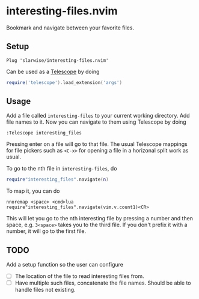 # interesting-files.nvim

Bookmark and navigate between your favorite files.

## Setup

```vim
Plug 'slarwise/interesting-files.nvim'
```

Can be used as a [Telescope](https://github.com/nvim-telescope/telescope.nvim)
by doing 

```lua
require('telescope').load_extension('args')
```

## Usage

Add a file called `interesting-files` to your current working directory. Add
file names to it. Now you can navigate to them using Telescope by doing

```vim
:Telescope interesting_files
```

Pressing enter on a file will go to that file. The usual Telescope mappings for
file pickers such as `<C-x>` for opening a file in a horizonal split work as
usual.

To go to the nth file in `interesting-files`, do

```lua
require"interesting_files".navigate(n)
```

To map it, you can do

```vimscript
nnoremap <space> <cmd>lua require"interesting_files".navigate(vim.v.count1)<CR>
```

This will let you go to the nth interesting file by pressing a number and then
space, e.g. `3<space>` takes you to the third file. If you don't prefix it with
a number, it will go to the first file.

## TODO

Add a setup function so the user can configure

- [ ] The location of the file to read interesting files from.
- [ ] Have multiple such files, concatenate the file names. Should be able to
  handle files not existing.
